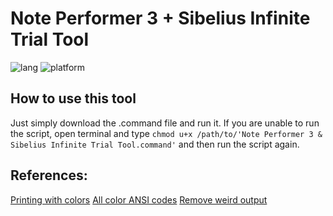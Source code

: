 # Note Performer 3 + Sibelius Infinite Trial Tool
![lang](https://img.shields.io/badge/language-Shell-blue) ![platform](https://img.shields.io/badge/platform-MacOS%20%7C%20Linux-lightgrey)

## How to use this tool
Just simply download the .command file and run it. If you are unable to run the script, open terminal and type ```chmod u+x /path/to/'Note Performer 3 & Sibelius Infinite Trial Tool.command'``` and then run the script again.

## References:
[Printing with colors](https://stackoverflow.com/questions/5412761/using-colors-with-printf)
[All color ANSI codes](https://gist.github.com/RabaDabaDoba/145049536f815903c79944599c6f952a)
[Remove weird output](https://superuser.com/questions/975678/strange-output-from-terminal-exit-command-is-this-a-virus)